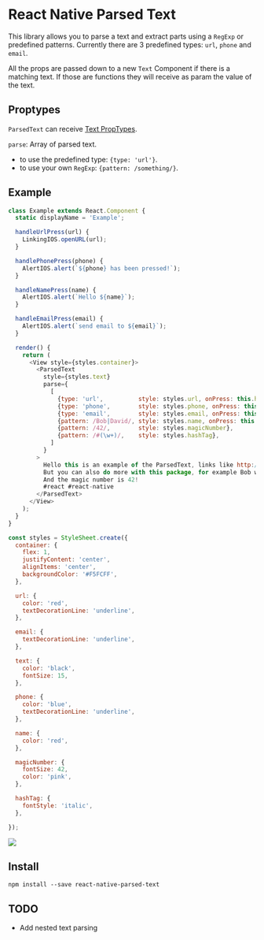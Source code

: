 # React Native Parsed Text

This library allows you to parse a text and extract parts using a `RegExp` or predefined patterns.
Currently there are 3 predefined types: `url`, `phone` and `email`.

All the props are passed down to a new `Text` Component if there is a matching text. If those are functions they will receive as param the value of the text.

## Proptypes

`ParsedText` can receive [Text PropTypes](https://facebook.github.io/react-native/docs/text.html).

`parse`: Array of parsed text.
* to use the predefined type: `{type: 'url'}`.
* to use your own `RegExp`: `{pattern: /something/}`.

## Example

```javascript
class Example extends React.Component {
  static displayName = 'Example';

  handleUrlPress(url) {
    LinkingIOS.openURL(url);
  }

  handlePhonePress(phone) {
    AlertIOS.alert(`${phone} has been pressed!`);
  }

  handleNamePress(name) {
    AlertIOS.alert(`Hello ${name}`);
  }

  handleEmailPress(email) {
    AlertIOS.alert(`send email to ${email}`);
  }

  render() {
    return (
      <View style={styles.container}>
        <ParsedText
          style={styles.text}
          parse={
            [
              {type: 'url',          style: styles.url, onPress: this.handleUrlPress},
              {type: 'phone',        style: styles.phone, onPress: this.handlePhonePress},
              {type: 'email',        style: styles.email, onPress: this.handleEmailPress},
              {pattern: /Bob|David/, style: styles.name, onPress: this.handleNamePress},
              {pattern: /42/,        style: styles.magicNumber},
              {pattern: /#(\w+)/,    style: styles.hashTag},
            ]
          }
        >
          Hello this is an example of the ParsedText, links like http://www.google.com or http://www.facebook.com are clickable and phone number 444-555-6666 can call too.
          But you can also do more with this package, for example Bob will change style and David too. foo@gmail.com
          And the magic number is 42!
          #react #react-native
        </ParsedText>
      </View>
    );
  }
}

const styles = StyleSheet.create({
  container: {
    flex: 1,
    justifyContent: 'center',
    alignItems: 'center',
    backgroundColor: '#F5FCFF',
  },

  url: {
    color: 'red',
    textDecorationLine: 'underline',
  },

  email: {
    textDecorationLine: 'underline',
  },

  text: {
    color: 'black',
    fontSize: 15,
  },

  phone: {
    color: 'blue',
    textDecorationLine: 'underline',
  },

  name: {
    color: 'red',
  },

  magicNumber: {
    fontSize: 42,
    color: 'pink',
  },

  hashTag: {
    fontStyle: 'italic',
  },

});
```

![](https://cloud.githubusercontent.com/assets/159813/11152673/d5fe86f0-89e8-11e5-8b5e-f3c06bdc1b6b.gif)

## Install

`npm install --save react-native-parsed-text`

## TODO

* Add nested text parsing
